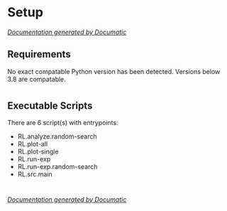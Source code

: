 # Setup

[_Documentation generated by Documatic_](https://www.documatic.com)

<!---Documatic-section-Requirements-start--->
## Requirements

No exact compatable Python version has been detected.
Versions below 3.8 are compatable.

# #
<!---Documatic-section-Requirements-end--->

<!---Documatic-section-Executable Scripts-start--->
## Executable Scripts

There are 6 script(s) with entrypoints:
* RL.analyze.random-search
* RL.plot-all
* RL.plot-single
* RL.run-exp
* RL.run-exp.random-search
* RL.src.main

# #
<!---Documatic-section-Executable Scripts-end--->

[_Documentation generated by Documatic_](https://www.documatic.com)